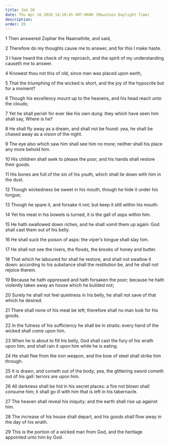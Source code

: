 ```yaml
---
title: Job 20
date: Thu Apr 16 2020 14:10:45 GMT-0600 (Mountain Daylight Time)
description: 
order: 20
---
```


<p>1 Then answered Zophar the Naamathite, and said,</p>
<p>2 Therefore do my thoughts cause me to answer, and for this I make haste.</p>
<p>
  3 I have heard the check of my reproach, and the spirit of my understanding
  causeth me to answer.
</p>
<p>4 Knowest thou not this of old, since man was placed upon earth,</p>
<p>
  5 That the triumphing of the wicked is short, and the joy of the hypocrite but
  for a moment?
</p>
<p>
  6 Though his excellency mount up to the heavens, and his head reach unto the
  clouds;
</p>
<p>
  7 Yet he shall perish for ever like his own dung: they which have seen him
  shall say, Where is he?
</p>
<p>
  8 He shall fly away as a dream, and shall not be found: yea, he shall be
  chased away as a vision of the night.
</p>
<p>
  9 The eye also which saw him shall see him no more; neither shall his place
  any more behold him.
</p>
<span></span>
<p>
  10 His children shall seek to please the poor, and his hands shall restore
  their goods.
</p>
<p>
  11 His bones are full of the sin of his youth, which shall lie down with him
  in the dust.
</p>
<p>
  12 Though wickedness be sweet in his mouth, though he hide it under his
  tongue;
</p>
<p>
  13 Though he spare it, and forsake it not; but keep it still within his mouth:
</p>
<p>
  14 Yet his meat in his bowels is turned, it is the gall of asps within him.
</p>
<p>
  15 He hath swallowed down riches, and he shall vomit them up again: God shall
  cast them out of his belly.
</p>
<p>
  16 He shall suck the poison of asps: the viper&#x2019;s tongue shall slay him.
</p>
<p>
  17 He shall not see the rivers, the floods, the brooks of honey and butter.
</p>
<p>
  18 That which he laboured for shall he restore, and shall not swallow it down:
  according to his substance shall the restitution be, and he shall not rejoice
  therein.
</p>
<p>
  19 Because he hath oppressed and hath forsaken the poor; because he hath
  violently taken away an house which he builded not;
</p>
<p>
  20 Surely he shall not feel quietness in his belly, he shall not save of that
  which he desired.
</p>
<p>
  21 There shall none of his meat be left; therefore shall no man look for his
  goods.
</p>
<p>
  22 In the fulness of his sufficiency he shall be in straits: every hand of the
  wicked shall come upon him.
</p>
<p>
  23 When he is about to fill his belly, God shall cast the fury of his wrath
  upon him, and shall rain it upon him while he is eating.
</p>
<p>
  24 He shall flee from the iron weapon, and the bow of steel shall strike him
  through.
</p>
<p>
  25 It is drawn, and cometh out of the body; yea, the glittering sword cometh
  out of his gall: terrors are upon him.
</p>
<p>
  26 All darkness shall be hid in his secret places: a fire not blown shall
  consume him; it shall go ill with him that is left in his tabernacle.
</p>
<p>
  27 The heaven shall reveal his iniquity; and the earth shall rise up against
  him.
</p>
<p>
  28 The increase of his house shall depart, and his goods shall flow away in
  the day of his wrath.
</p>
<p>
  29 This is the portion of a wicked man from God, and the heritage appointed
  unto him by God.
</p>
